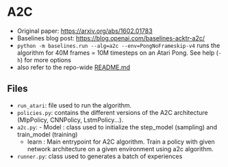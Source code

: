 # A2C

- Original paper: https://arxiv.org/abs/1602.01783
- Baselines blog post: https://blog.openai.com/baselines-acktr-a2c/
- `python -m baselines.run --alg=a2c --env=PongNoFrameskip-v4` runs the algorithm for 40M frames = 10M timesteps on an Atari Pong. See help (`-h`) for more options
- also refer to the repo-wide [README.md](../../algorithms/maddpg/README.md#training-models)

## Files
- `run_atari`: file used to run the algorithm.
- `policies.py`: contains the different versions of the A2C architecture (MlpPolicy, CNNPolicy, LstmPolicy...).
- `a2c.py`: - Model : class used to initialize the step_model (sampling) and train_model (training)
	- learn : Main entrypoint for A2C algorithm. Train a policy with given network architecture on a given environment using a2c algorithm.
- `runner.py`: class used to generates a batch of experiences
